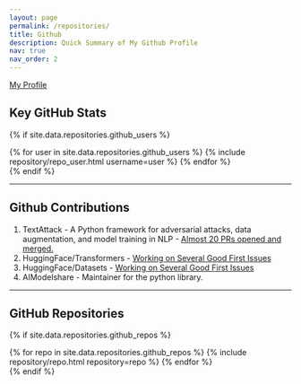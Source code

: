 ```yaml
---
layout: page
permalink: /repositories/
title: Github
description: Quick Summary of My Github Profile 
nav: true
nav_order: 2
---
```


<a href='https://github.com/VijayKalmath'>My Profile </a>

## Key GitHub Stats

{% if site.data.repositories.github_users %}
<div class="repositories d-flex flex-wrap flex-md-row flex-column justify-content-between align-items-center">
  {% for user in site.data.repositories.github_users %}
    {% include repository/repo_user.html username=user %}
  {% endfor %}
</div>
{% endif %}

---

## Github Contributions 

<div class="repositories d-flex flex-wrap flex-md-row flex-column justify-content-between align-items-center">
  <div class="p-2 text-left">
      <ol>
      <li>TextAttack - A Python framework for adversarial attacks, data augmentation, and model training in NLP - <a href='https://github.com/QData/TextAttack/pulls?q=is%3Apr+author%3AVijayKalmath+'> Almost 20 PRs opened and merged. </a> </li>
      <li>HuggingFace/Transformers - <a href='https://github.com/huggingface/transformers/pulls?q=+is%3Apr+author%3AVijayKalmath+'> Working on Several Good First Issues</a></li>
      <li>HuggingFace/Datasets - <a href='https://github.com/huggingface/datasets/pulls?q=+is%3Apr+author%3AVijayKalmath+'> Working on Several Good First Issues</a></li>
      <li>AIModelshare - Maintainer for the python library.</li>
    </ol>  

  </div>
</div>

---

## GitHub Repositories

{% if site.data.repositories.github_repos %}
<div class="repositories d-flex flex-wrap flex-md-row flex-column justify-content-between align-items-center">
  {% for repo in site.data.repositories.github_repos %}
    {% include repository/repo.html repository=repo %}
  {% endfor %}
</div>
{% endif %}
